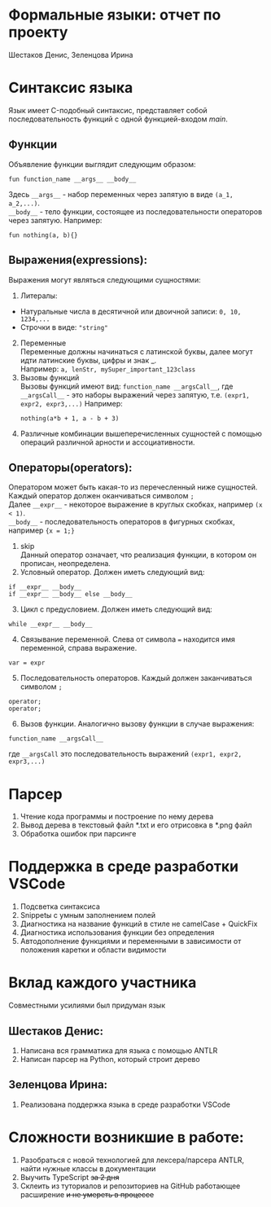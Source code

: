 # Формальные языки: отчет по проекту
Шестаков Денис, Зеленцова Ирина

# Синтаксис языка
Язык имеет C-подобный синтаксис, представляет собой последовательность функций с одной функцией-входом *main*.

## Функции
Объявление функции выглядит следующим образом:
```
fun function_name __args__ __body__
```
Здесь ```__args__``` \- набор переменных через запятую в виде ```(a_1, a_2,...)```.  
```__body__``` \- тело функции, состоящее из последовательности операторов через запятую.
Например:
```
fun nothing(a, b){}
```
## Выражения(expressions):
Выражения могут являться следующими сущностями:
1. Литералы: 
  * Натуральные числа в десятичной или двоичной записи: ```0, 10, 1234,...```
  * Строчки в виде: ```"string"```
2. Переменные  
   Переменные должны начинаться с латинской буквы, далее могут идти латинские буквы, цифры и знак _.  
   Например: ```a, lenStr, mySuper_important_123class```
3. Вызовы функций  
   Вызовы функций имеют вид: ```function_name __argsCall__```, 
   где ```__argsCall__``` - это наборы выражений через запятую, т.е. ```(expr1, expr2, expr3,...)```
   Например:
   ```
   nothing(a*b + 1, a - b + 3)
   ```
4. Различные комбинации вышеперечисленных сущностей с помощью операций различной арности и ассоциативности.

## Операторы(operators):
Оператором может быть какая-то из перечесленный ниже сущностей. Каждый оператор должен оканчиваться символом ```;```  
Далее ```__expr__``` - некоторое выражение в круглых скобках, например ```(x < 1)```.  
```__body__``` - последовательность операторов в фигурных скобках, например ```{x = 1;}```
1. skip  
   Данный оператор означает, что реализация функции, в котором он прописан, неопределена.
2. Условный оператор. Должен иметь следующий вид:
```
if __expr__ __body__
if __expr__ __body__ else __body__
```
3. Цикл с предусловием. Должен иметь следующий вид:
```
while __expr__ __body__
```
4. Связывание переменной. Слева от символа ```=``` находится имя переменной, справа выражение.
```
var = expr
```
5. Последовательность операторов. Каждый должен заканчиваться символом ```;```
```
operator; 
operator;
 ```
6. Вызов функции. Аналогично вызову функции в случае выражения:
```
function_name __argsCall__
```
где ```__argsCall``` это последовательность выражений ```(expr1, expr2, expr3,...)```

# Парсер
1. Чтение кода программы и построение по нему дерева
2. Вывод дерева в текстовый файл \*.txt и его отрисовка в \*.png файл
3. Обработка ошибок при парсинге

# Поддержка в среде разработки VSCode
1. Подсветка синтаксиса
2. Snippetы с умным заполнением полей
3. Диагностика на название функций в стиле не camelCase + QuickFix
4. Диагностика использования функции без определения
5. Автодополнение функциями и переменными в зависимости от положения каретки и области видимости

# Вклад каждого участника
Совместными усилиями был придуман язык
## Шестаков Денис:
1. Написана вся грамматика для языка с помощью ANTLR
2. Написан парсер на Python, который строит дерево

## Зеленцова Ирина:

1. Реализована поддержка языка в среде разработки VSCode

# Сложности возникшие в работе:

1. Разобраться с новой технологией для лексера/парсера ANTLR, найти нужные классы в документации
2. Выучить TypeScript ~~за 2 дня~~
3. Склеить из туториалов и репозиториев на GitHub работающее расширение ~~и не умереть в процессе~~
